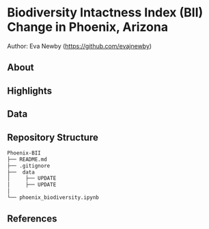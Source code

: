 # Biodiversity Intactness Index (BII) Change in Phoenix, Arizona

Author: Eva Newby (https://github.com/evajnewby)

## About


## Highlights


## Data


## Repository Structure
```bash
Phoenix-BII
├── README.md
├── .gitignore
├──  data
│     ├── UPDATE
│     ├── UPDATE
│  
└── phoenix_biodiversity.ipynb

```

## References
